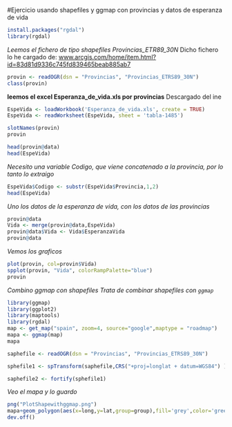 #Ejercicio usando shapefiles y ggmap con provincias y datos de esperanza de vida
```r
install.packages("rgdal")
library(rgdal)
```
*Leemos el fichero de tipo shapefiles Provincias_ETR89_30N*
Dicho fichero lo he cargado de:
www.arcgis.com/home/item.html?id=83d81d9336c745fd839465beab885ab7
```r
provin <- readOGR(dsn = "Provincias", "Provincias_ETRS89_30N")
class(provin)
```
**leemos el excel Esperanza_de_vida.xls por provincias**
Descargado del ine

```r
EspeVida <- loadWorkbook('Esperanza_de_vida.xls', create = TRUE) 
EspeVida <- readWorksheet(EspeVida, sheet = 'tabla-1485')

slotNames(provin)
provin

head(provin@data)
head(EspeVida)
```
*Necesito una variable Codigo, que viene concatenado a la provincia, por lo tanto lo extraigo*
```r
EspeVida$Codigo <- substr(EspeVida$Provincia,1,2)
head(EspeVida)
```

*Uno los datos de la esperanza de vida, con los datos de las provincias*
```r
provin@data
Vida <- merge(provin@data,EspeVida)
provin@data$Vida <- Vida$EsperanzaVida
provin@data
```
*Vemos los graficos*
```r
plot(provin, col=provin$Vida)
spplot(provin, "Vida", colorRampPalette="blue")
provin
```
*Combino ggmap con shapefiles*
*Trata de combinar _shapefiles_ con `ggmap`*
```r
library(ggmap)
library(ggplot2)
library(maptools)
library(rgdal)
map <- get_map("spain", zoom=4, source="google",maptype = "roadmap")
mapa <- ggmap(map)
mapa

saphefile <- readOGR(dsn = "Provincias", "Provincias_ETRS89_30N")

sphefile1 <- spTransform(saphefile,CRS("+proj=longlat + datum=WGS84") )

saphefile2 <- fortify(sphefile1)
```
*Veo el mapa y lo guardo*
```r
png("PlotShapewithggmap.png")
mapa+geom_polygon(aes(x=long,y=lat,group=group),fill='grey',color='green',data=saphefile2,alpha=0)
dev.off()
```
